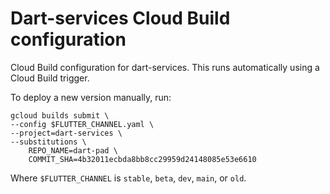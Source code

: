 # Dart-services Cloud Build configuration

Cloud Build configuration for dart-services. This runs automatically
using a Cloud Build trigger.

To deploy a new version manually, run:

```
gcloud builds submit \
--config $FLUTTER_CHANNEL.yaml \
--project=dart-services \
--substitutions \
    REPO_NAME=dart-pad \
    COMMIT_SHA=4b32011ecbda8bb8cc29959d24148085e53e6610
```

Where `$FLUTTER_CHANNEL` is `stable`, `beta`, `dev`, `main`, or `old`.

